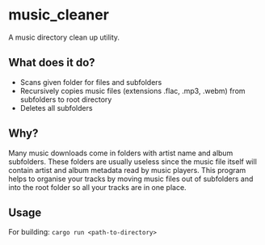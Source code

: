 # music_cleaner
A music directory clean up utility.

## What does it do?
- Scans given folder for files and subfolders
- Recursively copies music files (extensions .flac, .mp3, .webm) from subfolders to root directory
- Deletes all subfolders

## Why?
Many music downloads come in folders with artist name and album subfolders. These folders are usually useless since the music file 
itself will contain artist and album metadata read by music players. This program helps to organise your tracks by moving music files out of subfolders and into the root folder so all your tracks are in one place.

## Usage
For building: `cargo run <path-to-directory>`
